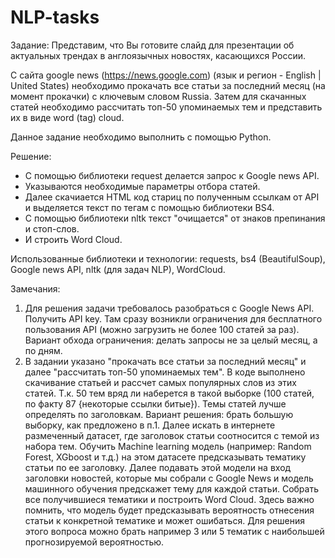 # NLP-tasks
Задание:
Представим, что Вы готовите слайд для презентации об актуальных трендах в англоязычных новостях, касающихся России.

С сайта google news (https://news.google.com) (язык и регион - English | United States) необходимо
прокачать все статьи за последний месяц (на момент прокачки) с ключевым словом Russia.
Затем для скачанных статей необходимо рассчитать топ-50 упоминаемых тем и представить их в виде word (tag) cloud.

Данное задание необходимо выполнить с помощью Python.

Решение:
- С помощью библиотеки request делается запрос к Google news API. 
- Указываются необходимые параметры отбора статей. 
- Далее скачиается HTML код стариц по полученным ссылкам от API и выделяется текст по тегам с помощью библиотеки BS4. 
- С помощью библиотеки nltk текст "очищается" от знаков препинания и стоп-слов.
- И строить Word Cloud.

Использованные библиотеки и технологии: requests, bs4 (BeautifulSoup), Google news API, nltk (для задач NLP), WordCloud.

Замечания:
1. Для решения задачи требовалось разобраться с Google News API. Получить API key. Там сразу возникли ограничения для бесплатного пользования API (можно загрузить не более 100 статей за раз). Вариант обхода ограничения: делать запросы не за целый месяц, а по дням.
2. В задании указано "прокачать все статьи за последний месяц" и далее "рассчитать топ-50 упоминаемых тем". В коде выполнено скачивание статьей и рассчет самых популярных слов из этих статей. Т.к. 50 тем вряд ли наберется в такой выборке (100 статей, по факту 87 {некоторые ссылки битые}). Темы статей лучше определять по заголовкам. Вариант решения: брать большую выборку, как предложено в п.1. Далее искать в интернете размеченный датасет, где заголовок статьи соотносится с темой из набора тем. Обучить Machine learning модель (например: Random Forest, XGboost и т.д.) на этом датасете предсказывать тематику статьи по ее заголовку. Далее подавать этой модели на вход заголовки новостей, которые мы собрали с Google News и модель машинного обучения предскажет тему для каждой статьи. Собрать все получившиеся тематики и построить Word Cloud. Здесь важно помнить, что модель будет предсказывать вероятность отнесения статьи к конкретной тематике и может ошибаться. Для решения этого вопроса можно брать например 3 или 5 тематик с наибольшей прогнозируемой вероятностью. 
